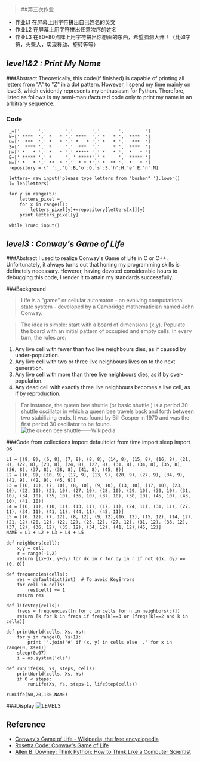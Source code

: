 

> ##第三次作业
> 
- 作业L1 在屏幕上用字符拼出自己姓名的英文
- 作业L2 在屏幕上用字符拼出任意次序的姓名
- 作业L3 在80*80点阵上用字符拼出你想画的东西，希望脑洞大开！（比如字符，火柴人，实现移动、旋转等等）

## *level1&2 : Print My Name*
###Abstract
   Theoretically, this code(if finished) is capable of printing all letters from "A" to "Z" in a dot pattern. However, I spend my time mainly on level3, which evidently represents my enthusiasm for Python. Therefore, listed as follows is my semi-manufactured code only to print my name in an arbitrary sequence.

### Code   
     _=['       ','       ','       ','       ','       ']
     B=[' ****  ',' *   * ',' ****  ',' *   * ',' ****  ']
     O=['  ***  ',' *   * ',' *   * ',' *   * ','  ***  ']
     S=['  **** ',' *     ','  ***  ','     * ',' ****  ']    
     H=[' *   * ',' *   * ',' ***** ',' *   * ',' *   * '] 
     E=[' ***** ',' *     ', ' *****',' *     ',' ***** ']
     N=[' *   * ',' **  * ','  * * *',' *  ** ',' *   * ']
     repository = {' ':_,'b':B,'o':O,'s':S,'h':H,'e':E,'n':N}

     letters= raw_input('please type letters from "boshen" ').lower()
     l= len(letters)

     for y in range(5):    
         letters_pixel =_
         for x in range(l):
             letters_pixel[y]+=repository[letters[x]][y]
         print letters_pixel[y]
    
     while True: input()

## *level3 : Conway's Game of Life*
###Abstract
   I used to realize Conway's Game of Life in C or C++. Unfortunately, it always turns out that honing my programming skills is definetely necessary. Howerer, having devoted considerable hours to debugging this code, I render it to attain my standards successfully.

###Background 


> Life is a "game" or cellular automaton - an evolving computational state system - developed by a Cambridge mathematician named John Conway.



> The idea is simple: start with a board of dimensions (x,y). Populate the board with an initial pattern of occupied and empty cells. In every turn, the rules are:



>
1. Any live cell with fewer than two live neighbours dies, as if caused by under-population.
2. Any live cell with two or three live neighbours lives on to the next generation.
3. Any live cell with more than three live neighbours dies, as if by over-population.
4. Any dead cell with exactly three live neighbours becomes a live cell, as if by reproduction.      

> For instance, the queen bee shuttle (or basic shuttle
) is a period 30 shuttle oscillator in which a queen bee travels back and forth between two stabilizing ends. It was found by Bill Gosper in 1970 and was the first period 30 oscillator to be found.                            
![the queen bee shuttle](https://github.com/endeavor19/computationalphysics_N2013301020025/blob/master/gof.gif)——Wikipedia

###Code
	from collections import defaultdict
	from time import sleep
	import os
	
	L1 = [(9, 8), (6, 8), (7, 8), (8, 8), (14, 8), (15, 8), (16, 8), (21, 8), (22, 8), (23, 8), (24, 8), (27, 8), (31, 8), (34, 8), (35, 8), (36, 8), (37, 8), (38, 8), (41, 8), (45, 8)]
	L2 = [(6, 9), (10, 9), (17, 9), (13, 9), (20, 9), (27, 9), (34, 9), (41, 9), (42, 9), (45, 9)]
	L3 = [(6, 10), (7, 10), (8, 10), (9, 10), (13, 10), (17, 10), (23, 10), (22, 10), (21, 10), (27, 10), (28, 10), (29, 10), (30, 10), (31, 10), (34, 10), (35, 10), (36, 10), (37, 10), (38, 10), (45, 10), (43, 10), (41, 10)] 
	L4 = [(6, 11), (10, 11), (13, 11), (17, 11), (24, 11), (31, 11), (27, 11), (34, 11), (41, 11), (44, 11), (45, 11)]
	L5 = [(6, 12), (7, 12), (8, 12), (9, 12),(16, 12), (15, 12), (14, 12), (21, 12),(20, 12), (22, 12), (23, 12), (27, 12), (31, 12), (38, 12), (37, 12), (36, 12), (35, 12), (34, 12), (41, 12),(45, 12)]
	NAME = L1 + L2 + L3 + L4 + L5
	
	def neighbors(cell):
	    x,y = cell
	    r = range(-1,2)
	    return [(x+dx, y+dy) for dx in r for dy in r if not (dx, dy) == (0, 0)]
	 
	def frequencies(cells):
	    res = defaultdict(int)  # To avoid KeyErrors
	    for cell in cells:
	        res[cell] += 1
	    return res
	 
	def lifeStep(cells):
	    freqs = frequencies([n for c in cells for n in neighbors(c)])
	    return [k for k in freqs if freqs[k]==3 or (freqs[k]==2 and k in cells)]
	 
	def printWorld(cells, Xs, Ys):
	    for y in range(0, Ys+1):
	        print ''.join('#' if (x, y) in cells else '.' for x in range(0, Xs+1))
	    sleep(0.07)
	    i = os.system('cls')
	 
	def runLife(Xs, Ys, steps, cells):
	    printWorld(cells, Xs, Ys)
	    if 0 < steps:
	        runLife(Xs, Ys, steps-1, lifeStep(cells))
	        
	runLife(50,20,130,NAME)
###Display
![LEVEL3](https://github.com/endeavor19/computationalphysics_N2013301020025/blob/master/level3.gif)

## Reference

- [Conway's Game of Life - Wikipedia, the free encyclopedia](https://en.wikipedia.org/wiki/Conway%27s_Game_of_Life )
- [Rosetta Code: Conway's Game of Life](http://rosettacode.org/wiki/Conway%27s_Game_of_Life#Python)
- [Allen B. Downey: Think Python: How to Think Like a Computer Scientist](http://greenteapress.com/wp/think-python/ )
